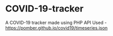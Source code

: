 # COVID-19-tracker
A COVID-19 tracker made using PHP
API Used - https://pomber.github.io/covid19/timeseries.json
